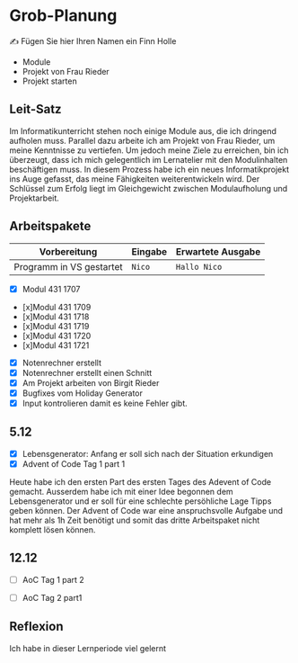 # Grob-Planung

✍️ Fügen Sie hier Ihren Namen ein Finn Holle

 - Module
 - Projekt von Frau Rieder
 - Projekt starten

## Leit-Satz
Im Informatikunterricht stehen noch einige Module aus, die ich dringend aufholen muss. Parallel dazu arbeite ich am Projekt von Frau Rieder, um meine Kenntnisse zu vertiefen. Um jedoch meine Ziele zu erreichen, bin ich überzeugt, dass ich mich gelegentlich im Lernatelier mit den Modulinhalten beschäftigen muss. In diesem Prozess habe ich ein neues Informatikprojekt ins Auge gefasst, das meine Fähigkeiten weiterentwickeln wird. Der Schlüssel zum Erfolg liegt im Gleichgewicht zwischen Modulaufholung und Projektarbeit. 

## Arbeitspakete 

| Vorbereitung             | Eingabe | Erwartete Ausgabe |
| ------------------------ | ------- | ----------------- |
| Programm in VS gestartet | `Nico`  | `Hallo Nico`      |


- [x] Modul 431 1707
- [x]Modul 431 1709
- [x]Modul 431 1718
- [x]Modul 431 1719
- [x]Modul 431 1720
- [x]Modul 431 1721
- [x] Notenrechner erstellt
- [x] Notenrechner erstellt einen Schnitt
- [x] Am Projekt arbeiten von Birgit Rieder
- [x] Bugfixes vom Holiday Generator
- [x] Input kontrolieren damit es keine Fehler gibt.

## 5.12
- [x] Lebensgenerator: Anfang er soll sich nach der Situation erkundigen
- [x] Advent of Code Tag 1 part 1
      
Heute habe ich den ersten Part des ersten Tages des Adevent of Code gemacht. Ausserdem habe ich mit einer Idee begonnen dem Lebensgenerator und er soll für eine schlechte persöhliche Lage Tipps geben können. Der Advent of Code war eine anspruchsvolle Aufgabe und hat mehr als 1h Zeit benötigt und somit das dritte Arbeitspaket nicht komplett lösen können.

## 12.12
- [ ] AoC Tag 1 part 2
- [ ] AoC Tag 2 part1


## Reflexion
Ich habe in dieser Lernperiode viel gelernt 

